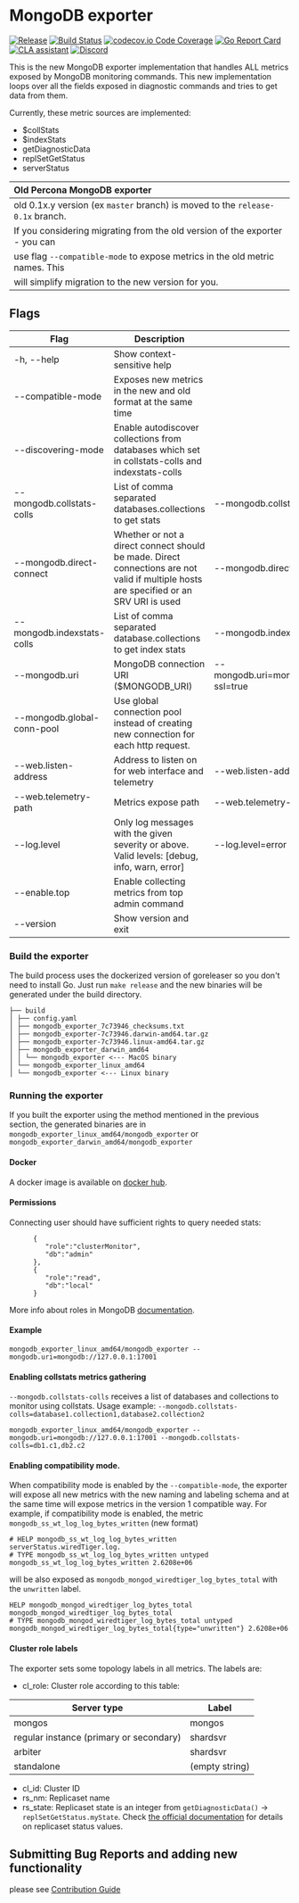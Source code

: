 # MongoDB exporter
[![Release](https://img.shields.io/github/release/percona/mongodb_exporter.svg?style=flat)](https://github.com/percona/mongodb_exporter/releases/latest)
[![Build Status](https://github.com/percona/mongodb_exporter/actions/workflows/go.yml/badge.svg?branch=main)](https://github.com/percona/mongodb_exporter/actions/workflows/go.yml?query=branch%3Amain)
[![codecov.io Code Coverage](https://img.shields.io/codecov/c/github/percona/mongodb_exporter.svg?maxAge=2592000)](https://codecov.io/github/percona/mongodb_exporter?branch=master)
[![Go Report Card](https://goreportcard.com/badge/github.com/percona/mongodb_exporter)](https://goreportcard.com/report/github.com/percona/mongodb_exporter)
[![CLA assistant](https://cla-assistant.percona.com/readme/badge/percona/mongodb_exporter)](https://cla-assistant.percona.com/percona/mongodb_exporter)
[![Discord](https://img.shields.io/discord/808660945513611334?style=flat)](http://per.co.na/discord)

This is the new MongoDB exporter implementation that handles ALL metrics exposed by MongoDB monitoring commands.
This new implementation loops over all the fields exposed in diagnostic commands and tries to get data from them.

Currently, these metric sources are implemented:
- $collStats
- $indexStats
- getDiagnosticData
- replSetGetStatus
- serverStatus

| Old Percona MongoDB exporter                                                  |
|:------------------------------------------------------------------------------|
| old 0.1x.y version (ex `master` branch) is moved to the `release-0.1x` branch.|
| If you considering migrating from the old version of the exporter  - you can  |
| use flag `--compatible-mode` to expose metrics in the old metric names. This  |
| will simplify migration to the new version for you.                           |


## Flags
|Flag|Description|Example|
|-----|-----|-----|
|-h, \-\-help|Show context-sensitive help||
|\-\-compatible-mode|Exposes new metrics in the new and old format at the same time||
|\-\-discovering-mode|Enable autodiscover collections from databases which set in collstats-colls and indexstats-colls||
|\-\-mongodb.collstats-colls|List of comma separated databases.collections to get stats|\-\-mongodb.collstats-colls=testdb.testcol1,testdb.testcol2|
|\-\-mongodb.direct-connect|Whether or not a direct connect should be made. Direct connections are not valid if multiple hosts are specified or an SRV URI is used|\-\-mongodb.direct-connect=false|
|\-\-mongodb.indexstats-colls|List of comma separated database.collections to get index stats|\-\-mongodb.indexstats-colls=db1.col1,db1.col2|
|\-\-mongodb.uri|MongoDB connection URI ($MONGODB_URI)|\-\-mongodb.uri=mongodb://user:pass@127.0.0.1:27017/admin?ssl=true|
|\-\-mongodb.global-conn-pool|Use global connection pool instead of creating new connection for each http request.||
|\-\-web.listen-address|Address to listen on for web interface and telemetry|\-\-web.listen-address=":9216"|
|\-\-web.telemetry-path|Metrics expose path|\-\-web.telemetry-path="/metrics"|
|\-\-log.level|Only log messages with the given severity or above. Valid levels: [debug, info, warn, error]|\-\-log.level=error|
|\-\-enable.top|Enable collecting metrics from top admin command||
|\-\-version|Show version and exit|

 ### Build the exporter
The build process uses the dockerized version of goreleaser so you don't need to install Go.
Just run `make release` and the new binaries will be generated under the build directory.
```
├── build
│ ├── config.yaml
│ ├── mongodb_exporter_7c73946_checksums.txt
│ ├── mongodb_exporter-7c73946.darwin-amd64.tar.gz
│ ├── mongodb_exporter-7c73946.linux-amd64.tar.gz
│ ├── mongodb_exporter_darwin_amd64
│ │ └── mongodb_exporter <--- MacOS binary
│ └── mongodb_exporter_linux_amd64
│ └── mongodb_exporter <--- Linux binary
```
### Running the exporter
If you built the exporter using the method mentioned in the previous section, the generated binaries are in `mongodb_exporter_linux_amd64/mongodb_exporter` or `mongodb_exporter_darwin_amd64/mongodb_exporter`

#### Docker

A docker image is available on [docker hub](https://hub.docker.com/repository/docker/percona/mongodb_exporter).

#### Permissions
Connecting user should have sufficient rights to query needed stats:

```
      {
         "role":"clusterMonitor",
         "db":"admin"
      },
      {
         "role":"read",
         "db":"local"
      }
```

More info about roles in MongoDB [documentation](https://docs.mongodb.com/manual/reference/built-in-roles/#mongodb-authrole-clusterMonitor).

#### Example
```
mongodb_exporter_linux_amd64/mongodb_exporter --mongodb.uri=mongodb://127.0.0.1:17001
```
#### Enabling collstats metrics gathering
`--mongodb.collstats-colls` receives a list of databases and collections to monitor using collstats.
Usage example: `--mongodb.collstats-colls=database1.collection1,database2.collection2`
```
mongodb_exporter_linux_amd64/mongodb_exporter --mongodb.uri=mongodb://127.0.0.1:17001 --mongodb.collstats-colls=db1.c1,db2.c2
```
#### Enabling compatibility mode.
When compatibility mode is enabled by the `--compatible-mode`, the exporter will expose all new metrics with the new naming and labeling schema and at the same time will expose metrics in the version 1 compatible way.
For example, if compatibility mode is enabled, the metric `mongodb_ss_wt_log_log_bytes_written` (new format)
```
# HELP mongodb_ss_wt_log_log_bytes_written serverStatus.wiredTiger.log.
# TYPE mongodb_ss_wt_log_log_bytes_written untyped
mongodb_ss_wt_log_log_bytes_written 2.6208e+06
```
will be also exposed as `mongodb_mongod_wiredtiger_log_bytes_total`  with the `unwritten` label.
```
HELP mongodb_mongod_wiredtiger_log_bytes_total mongodb_mongod_wiredtiger_log_bytes_total
# TYPE mongodb_mongod_wiredtiger_log_bytes_total untyped
mongodb_mongod_wiredtiger_log_bytes_total{type="unwritten"} 2.6208e+06
```

#### Cluster role labels
The exporter sets some topology labels in all metrics.
The labels are:

- cl_role: Cluster role according to this table:

|Server type|Label|
|-----|-----|
|mongos|mongos|
|regular instance (primary or secondary)|shardsvr|
|arbiter|shardsvr|
|standalone|(empty string)|

- cl_id: Cluster ID
- rs_nm: Replicaset name
- rs_state: Replicaset state is an integer from `getDiagnosticData()` -> `replSetGetStatus.myState`. 
Check [the official documentation](https://docs.mongodb.com/manual/reference/replica-states/) for details on replicaset status values.

## Submitting Bug Reports and adding new functionality

please see [Contribution Guide](CONTRIBUTING.md)
